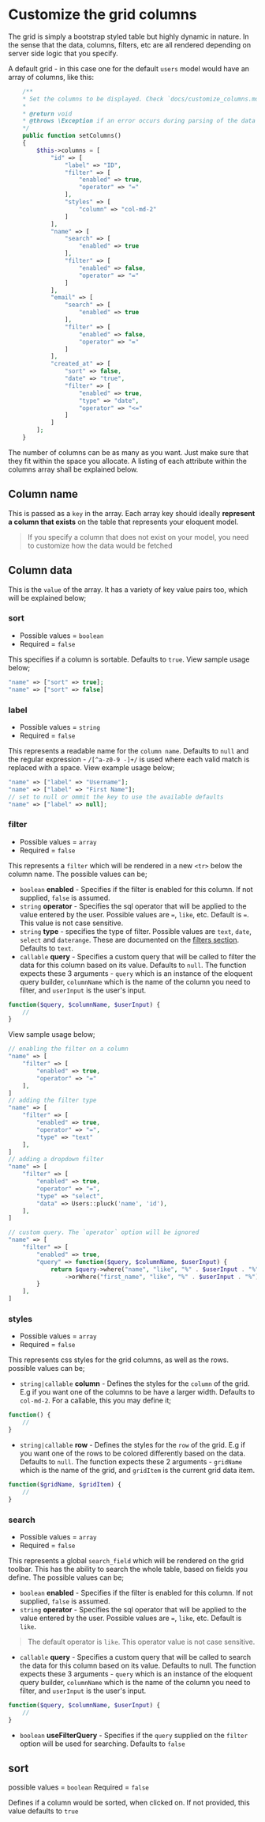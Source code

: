 # Customize the grid columns
The grid is simply a bootstrap styled table but highly dynamic in nature. In the sense that the data, columns, filters, etc
are all rendered depending on server side logic that you specify.

A default grid - in this case one for the default `users` model would have an array of columns, like this:
```php
    /**
    * Set the columns to be displayed. Check `docs/customize_columns.md` for more information
    *
    * @return void
    * @throws \Exception if an error occurs during parsing of the data
    */
    public function setColumns()
    {
        $this->columns = [
		    "id" => [
		        "label" => "ID",
		        "filter" => [
		            "enabled" => true,
		            "operator" => "="
		        ],
		        "styles" => [
		            "column" => "col-md-2"
		        ]
		    ],
		    "name" => [
		        "search" => [
		            "enabled" => true
		        ],
		        "filter" => [
		            "enabled" => false,
		            "operator" => "="
		        ]
		    ],
		    "email" => [
		        "search" => [
		            "enabled" => true
		        ],
		        "filter" => [
		            "enabled" => false,
		            "operator" => "="
		        ]
		    ],
		    "created_at" => [
		        "sort" => false,
		        "date" => "true",
		        "filter" => [
		            "enabled" => true,
		            "type" => "date",
		            "operator" => "<="
		        ]
		    ]
		];
    }
```
The number of columns can be as many as you want. Just make sure that they fit within the space you allocate. A listing of each attribute
within the columns array shall be explained below.


## Column name
This is passed as a `key` in the array. Each array key should ideally **represent a column that exists** on the table that represents your eloquent model. 
> If you specify a column that does not exist on your model, you need to customize how the data would be fetched


## Column data
This is the `value` of the array. It has a variety of key value pairs too, which will be explained below;


### sort
+ Possible values = `boolean`
+ Required = `false`

This specifies if a column is sortable. Defaults to `true`. View sample usage below;
```php
"name" => ["sort" => true];
"name" => ["sort" => false]
```


### label
+ Possible values = `string`
+ Required = `false`

This represents a readable name for the `column name`. Defaults to `null` and the regular expression - `/[^a-z0-9 -]+/` is used where each valid match is replaced with a space. View example usage below;
```php
"name" => ["label" => "Username"];
"name" => ["label" => "First Name"];
// set to null or ommit the key to use the available defaults
"name" => ["label" => null];
```


### filter
+ Possible values = `array`
+ Required = `false`

This represents a `filter` which will be rendered in a new `<tr>` below the column name. The possible values can be;
+ `boolean` **enabled** - Specifies if the filter is enabled for this column. If not supplied, `false` is assumed.
+ `string` **operator** - Specifies the sql operator that will be applied to the value entered by the user. Possible values are `=`, `like`, etc. Default is `=`. This value is not case sensitive.
+ `string` **type** - specifies the type of filter. Possible values are `text`, `date`, `select` and `daterange`. These are documented on the [filters section](customize_filters.md). Defaults to `text`.
+ `callable` **query** - Specifies a custom query that will be called to filter the data for this column based on its value. Defaults to `null`. The function expects these 3 arguments - `query` which is an instance of the eloquent query builder, `columnName` which is the name of the column you need to filter, and `userInput` is the user's input.

```php
function($query, $columnName, $userInput) {
    //
}
```
View sample usage below;
```php
// enabling the filter on a column
"name" => [
	"filter" => [
		"enabled" => true,
		"operator" => "="
	],
]
// adding the filter type
"name" => [
	"filter" => [
		"enabled" => true,
		"operator" => "=",
		"type" => "text"
	],
]
// adding a dropdown filter
"name" => [
	"filter" => [
		"enabled" => true,
		"operator" => "=",
		"type" => "select",
		"data" => Users::pluck('name', 'id'),
	],
]

// custom query. The `operator` option will be ignored
"name" => [
	"filter" => [
		"enabled" => true,
		"query" => function($query, $columnName, $userInput) {
			return $query->where("name", "like", "%" . $userInput . "%")
				->orWhere("first_name", "like", "%" . $userInput . "%")
		}
	],
]
```


### styles
+ Possible values = `array`
+ Required = `false`

This represents css styles for the grid columns, as well as the rows. possible values can be;
+ `string|callable` **column** - Defines the styles for the `column` of the grid. E.g if you want one of the columns to be have a larger width. Defaults to `col-md-2`. For a callable, this you may define it;
```php
function() {
    //
}
```
+ `string|callable` **row** - Defines the styles for the `row` of the grid. E.g if you want one of the rows to be colored differently based on the data. Defaults to `null`. The function expects these 2 arguments - `gridName` which is the name of the grid, and `gridItem` is the current grid data item.
```php
function($gridName, $gridItem) {
    //
}
```

### search
+ Possible values = `array`
+ Required = `false`

This represents a global `search_field` which will be rendered on the grid toolbar. This has the ability to search the whole table, based on fields you define. The possible values can be;
+ `boolean` **enabled** - Specifies if the filter is enabled for this column. If not supplied, `false` is assumed.
+ `string` **operator** - Specifies the sql operator that will be applied to the value entered by the user. Possible values are `=`, `like`, etc. Default is `like`.
> The default operator is `like`. This operator value is not case sensitive.
+ `callable` **query** - Specifies a custom query that will be called to search the data for this column based on its value. Defaults to null. The function expects these 3 arguments - `query` which is an instance of the eloquent query builder, `columnName` which is the name of the column you need to filter, and `userInput` is the user's input.

```php
function($query, $columnName, $userInput) {
    //
}
```

+ `boolean` **useFilterQuery** - Specifies if the `query` supplied on the `filter` option will be used for searching. Defaults to `false`

## sort
possible values = `boolean`
Required = `false`

Defines if a column would be sorted, when clicked on. If not provided, this value defaults to `true`
